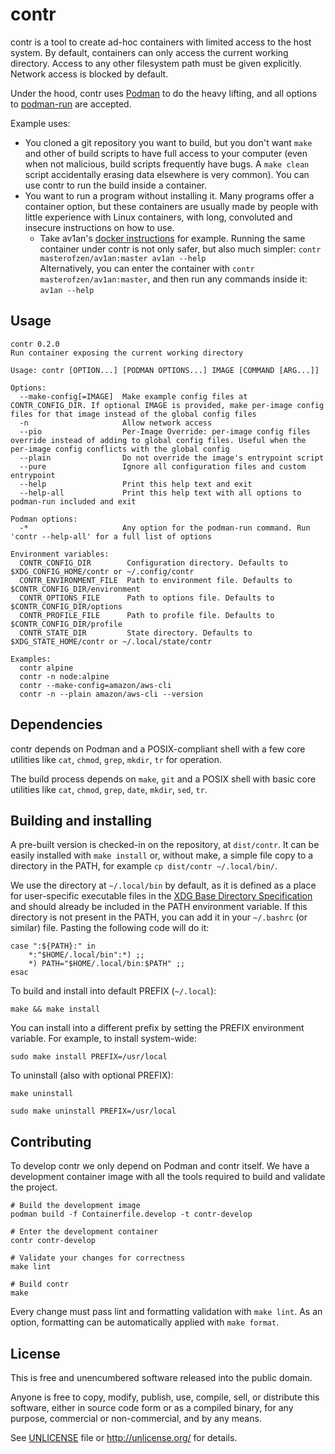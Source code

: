 # contr

contr is a tool to create ad-hoc containers with limited access to the host system. By default, containers can only access the current working directory. Access to any other filesystem path must be given explicitly. Network access is blocked by default.

Under the hood, contr uses [Podman](https://podman.io/) to do the heavy lifting, and all options to [podman-run](https://docs.podman.io/en/latest/markdown/podman-run.1.html) are accepted.

Example uses:
* You cloned a git repository you want to build, but you don't want `make` and other of build scripts to have full access to your computer (even when not malicious, build scripts frequently have bugs. A `make clean` script accidentally erasing data elsewhere is very common). You can use contr to run the build inside a container.
* You want to run a program without installing it. Many programs offer a container option, but these containers are usually made by people with little experience with Linux containers, with long, convoluted and insecure instructions on how to use.
  * Take av1an's [docker instructions](https://github.com/master-of-zen/Av1an/blob/master/docs/DOCKER.md) for example. Running the same container under contr is not only safer, but also much simpler: `contr masterofzen/av1an:master av1an --help`  
  Alternatively, you can enter the container with `contr masterofzen/av1an:master`, and then run any commands inside it: `av1an --help`

## Usage
```
contr 0.2.0
Run container exposing the current working directory

Usage: contr [OPTION...] [PODMAN OPTIONS...] IMAGE [COMMAND [ARG...]]

Options:
  --make-config[=IMAGE]  Make example config files at CONTR_CONFIG_DIR. If optional IMAGE is provided, make per-image config files for that image instead of the global config files
  -n                     Allow network access
  --pio                  Per-Image Override: per-image config files override instead of adding to global config files. Useful when the per-image config conflicts with the global config
  --plain                Do not override the image's entrypoint script
  --pure                 Ignore all configuration files and custom entrypoint
  --help                 Print this help text and exit
  --help-all             Print this help text with all options to podman-run included and exit

Podman options:
  -*                     Any option for the podman-run command. Run 'contr --help-all' for a full list of options

Environment variables:
  CONTR_CONFIG_DIR        Configuration directory. Defaults to $XDG_CONFIG_HOME/contr or ~/.config/contr
  CONTR_ENVIRONMENT_FILE  Path to environment file. Defaults to $CONTR_CONFIG_DIR/environment
  CONTR_OPTIONS_FILE      Path to options file. Defaults to $CONTR_CONFIG_DIR/options
  CONTR_PROFILE_FILE      Path to profile file. Defaults to $CONTR_CONFIG_DIR/profile
  CONTR_STATE_DIR         State directory. Defaults to $XDG_STATE_HOME/contr or ~/.local/state/contr

Examples:
  contr alpine
  contr -n node:alpine
  contr --make-config=amazon/aws-cli
  contr -n --plain amazon/aws-cli --version
```

## Dependencies
contr depends on Podman and a POSIX-compliant shell with a few core utilities like `cat`, `chmod`, `grep`, `mkdir`, `tr` for operation.

The build process depends on `make`, `git` and a POSIX shell with basic core utilities like `cat`, `chmod`, `grep`, `date`, `mkdir`, `sed`, `tr`.

## Building and installing
A pre-built version is checked-in on the repository, at `dist/contr`. It can be easily installed with `make install` or, without make, a simple file copy to a directory in the PATH, for example `cp dist/contr ~/.local/bin/`.

We use the directory at `~/.local/bin` by default, as it is defined as a place for user-specific executable files in the [XDG Base Directory Specification](https://specifications.freedesktop.org/basedir-spec/basedir-spec-latest.html) and should already be included in the PATH environment variable. If this directory is not present in the PATH, you can add it in your `~/.bashrc` (or similar) file. Pasting the following code will do it:
```shell
case ":${PATH}:" in
    *:"$HOME/.local/bin":*) ;;
    *) PATH="$HOME/.local/bin:$PATH" ;;
esac
```

To build and install into default PREFIX (`~/.local`):
```shell
make && make install
```

You can install into a different prefix by setting the PREFIX environment variable. For example, to install system-wide:
```shell
sudo make install PREFIX=/usr/local
```

To uninstall (also with optional PREFIX):
```shell
make uninstall

sudo make uninstall PREFIX=/usr/local
```

## Contributing
To develop contr we only depend on Podman and contr itself. We have a development container image with all the tools required to build and validate the project.

```
# Build the development image
podman build -f Containerfile.develop -t contr-develop

# Enter the development container
contr contr-develop

# Validate your changes for correctness
make lint

# Build contr
make
```

Every change must pass lint and formatting validation with `make lint`. As an option, formatting can be automatically applied with `make format`.

## License
This is free and unencumbered software released into the public domain.

Anyone is free to copy, modify, publish, use, compile, sell, or
distribute this software, either in source code form or as a compiled
binary, for any purpose, commercial or non-commercial, and by any
means.

See [UNLICENSE](UNLICENSE) file or http://unlicense.org/ for details.
